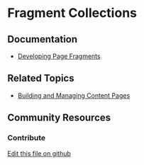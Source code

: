 # Fragment Collections

## Documentation

* [Developing Page Fragments](https://learn.liferay.com/dxp/7.x/en/site-building/developer-guide/developing_page_fragments.html)

## Related Topics

* [Building and Managing Content Pages](https://learn.liferay.com/dxp/7.x/en/site-building/creating-pages/building_and_managing_content_pages.html)

## Community Resources


### Contribute

[Edit this file on github](https://github.com/olafk/controlpanel-documentation-docs/blob/master/md/73en/com_liferay_fragment_web_portlet_FragmentPortlet/fragment_edit_fragment_collection.md)
